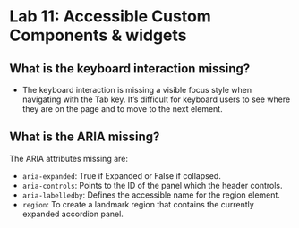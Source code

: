 # Lab 11: Accessible Custom Components & widgets

## What is the keyboard interaction missing?

- The keyboard interaction is missing a visible focus style when navigating with the Tab key. It’s difficult for keyboard users to see where they are on the page and to move to the next element.

## What is the ARIA missing?

The ARIA attributes missing are:

- `aria-expanded`: True if Expanded or False if collapsed.
- `aria-controls`: Points to the ID of the panel which the header controls.
- `aria-labelledby`: Defines the accessible name for the region element.
- `region`: To create a landmark region that contains the currently expanded accordion panel.
